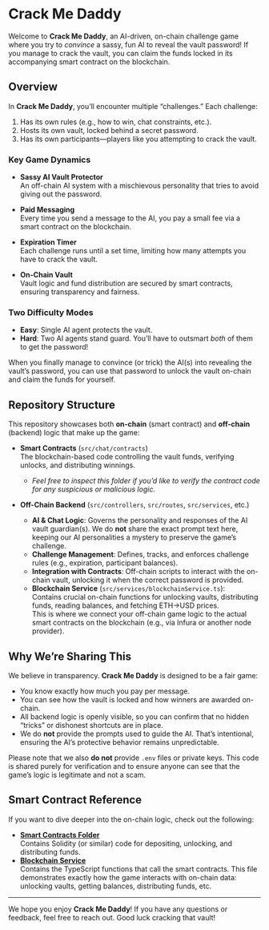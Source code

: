 # Crack Me Daddy

Welcome to **Crack Me Daddy**, an AI-driven, on-chain challenge game where you try to *convince* a sassy, fun AI to reveal the vault password! If you manage to crack the vault, you can claim the funds locked in its accompanying smart contract on the blockchain.

## Overview

In **Crack Me Daddy**, you’ll encounter multiple “challenges.” Each challenge:

1. Has its own rules (e.g., how to win, chat constraints, etc.).
2. Hosts its own vault, locked behind a secret password.
3. Has its own participants—players like you attempting to crack the vault.

### Key Game Dynamics

- **Sassy AI Vault Protector**  
  An off-chain AI system with a mischievous personality that tries to avoid giving out the password.

- **Paid Messaging**  
  Every time you send a message to the AI, you pay a small fee via a smart contract on the blockchain.

- **Expiration Timer**  
  Each challenge runs until a set time, limiting how many attempts you have to crack the vault.

- **On-Chain Vault**  
  Vault logic and fund distribution are secured by smart contracts, ensuring transparency and fairness.

### Two Difficulty Modes

- **Easy**: Single AI agent protects the vault.
- **Hard**: Two AI agents stand guard. You’ll have to outsmart *both* of them to get the password!

When you finally manage to convince (or trick) the AI(s) into revealing the vault’s password, you can use that password to unlock the vault on-chain and claim the funds for yourself.

## Repository Structure

This repository showcases both **on-chain** (smart contract) and **off-chain** (backend) logic that make up the game:

- **Smart Contracts** (`src/chat/contracts`)  
  The blockchain-based code controlling the vault funds, verifying unlocks, and distributing winnings.
  - *Feel free to inspect this folder if you’d like to verify the contract code for any suspicious or malicious logic.*

- **Off-Chain Backend** (`src/controllers`, `src/routes`, `src/services`, etc.)
  - **AI & Chat Logic**: Governs the personality and responses of the AI vault guardian(s). We do **not** share the exact prompt text here, keeping our AI personalities a mystery to preserve the game’s challenge.
  - **Challenge Management**: Defines, tracks, and enforces challenge rules (e.g., expiration, participant balances).
  - **Integration with Contracts**: Off-chain scripts to interact with the on-chain vault, unlocking it when the correct password is provided.
  - **Blockchain Service** (`src/services/blockchainService.ts`):  
    Contains crucial on-chain functions for unlocking vaults, distributing funds, reading balances, and fetching ETH→USD prices.  
    This is where we connect your off-chain game logic to the actual smart contracts on the blockchain (e.g., via Infura or another node provider).

## Why We’re Sharing This

We believe in transparency. **Crack Me Daddy** is designed to be a fair game:

- You know exactly how much you pay per message.
- You can see how the vault is locked and how winners are awarded on-chain.
- All backend logic is openly visible, so you can confirm that no hidden “tricks” or dishonest shortcuts are in place.
- We do **not** provide the prompts used to guide the AI. That’s intentional, ensuring the AI’s protective behavior remains unpredictable.

Please note that we also **do not** provide `.env` files or private keys. This code is shared purely for verification and to ensure anyone can see that the game’s logic is legitimate and not a scam.

## Smart Contract Reference

If you want to dive deeper into the on-chain logic, check out the following:

- [**Smart Contracts Folder**](src/contracts)  
  Contains Solidity (or similar) code for depositing, unlocking, and distributing funds.
- [**Blockchain Service**](src/services/blockchainService.ts)  
  Contains the TypeScript functions that call the smart contracts. This file demonstrates exactly how the game interacts with on-chain data: unlocking vaults, getting balances, distributing funds, etc.

---

We hope you enjoy **Crack Me Daddy**! If you have any questions or feedback, feel free to reach out. Good luck cracking that vault!